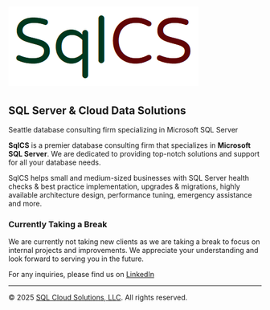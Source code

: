 
# ![SqlCS Logo](sqlcs_logo.png)

## SQL Server & Cloud Data Solutions
Seattle database consulting firm specializing in Microsoft SQL Server

**SqlCS** is a premier database consulting firm that specializes in **Microsoft SQL Server**. We are dedicated to providing top-notch solutions and support for all your database needs.

SqlCS helps small and medium-sized businesses with SQL Server health checks & best practice implementation, upgrades & migrations, highly available architecture design, performance tuning, emergency assistance and more.

### Currently Taking a Break

We are currently not taking new clients as we are taking a break to focus on internal projects and improvements. We appreciate your understanding and look forward to serving you in the future.

For any inquiries, please find us on [LinkedIn](https://www.linkedin.com/company/sqlcs)

---

&copy; 2025 [SQL Cloud Solutions, LLC](https://sqlcs.com). All rights reserved.
